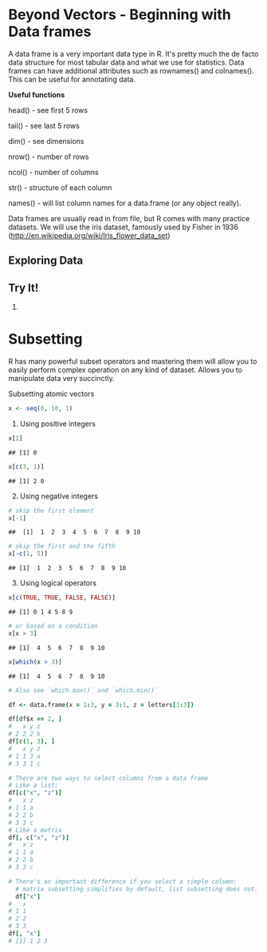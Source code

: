 Beyond Vectors - Beginning with Data frames
===========================================

A data frame is a very important data type in R. It's pretty much the de facto data structure for most tabular data and what we use for statistics. Data frames can have additional attributes such as rownames() and colnames(). This can be useful for annotating data.

**Useful functions**  

head() - see first 5 rows

tail() - see last 5 rows

dim() - see dimensions

nrow() - number of rows

ncol() - number of columns

str() - structure of each column

names() - will list column names for a data.frame (or any object really).

Data frames are usually read in from file, but R comes with many practice datasets. We will use the iris dataset, famously used by Fisher in 1936 (http://en.wikipedia.org/wiki/Iris_flower_data_set)

Exploring Data
------------------

**Try It!**
------------
1. 
Subsetting
=================

R has many powerful subset operators and mastering them will allow you to easily perform complex operation on any kind of dataset. Allows you to manipulate data very succinctly.

Subsetting atomic vectors

```r
x <- seq(0, 10, 1)
```


1. Using positive integers


```r
x[1]
```

```
## [1] 0
```

```r
x[c(3, 1)]
```

```
## [1] 2 0
```


2. Using negative integers


```r
# skip the first element
x[-1]
```

```
##  [1]  1  2  3  4  5  6  7  8  9 10
```

```r
# skip the first and the fifth
x[-c(1, 5)]
```

```
## [1]  1  2  3  5  6  7  8  9 10
```


3. Using logical operators


```r
x[c(TRUE, TRUE, FALSE, FALSE)]
```

```
## [1] 0 1 4 5 8 9
```

```r
# or based on a condition
x[x > 3]
```

```
## [1]  4  5  6  7  8  9 10
```

```r
x[which(x > 3)]
```

```
## [1]  4  5  6  7  8  9 10
```

```r
# Also see `which.max()` and `which.min()`
```


```coffee
df <- data.frame(x = 1:3, y = 3:1, z = letters[1:3])

df[df$x == 2, ]
#   x y z
# 2 2 2 b
df[c(1, 3), ]
#   x y z
# 1 1 3 a
# 3 3 1 c

# There are two ways to select columns from a data frame
# Like a list:
df[c("x", "z")]
#   x z
# 1 1 a
# 2 2 b
# 3 3 c
# Like a matrix
df[, c("x", "z")]
#   x z
# 1 1 a
# 2 2 b
# 3 3 c

# There's an important difference if you select a simple column:
  # matrix subsetting simplifies by default, list subsetting does not.
  df["x"]
#   x
# 1 1
# 2 2
# 3 3
df[, "x"]
# [1] 1 2 3
```
